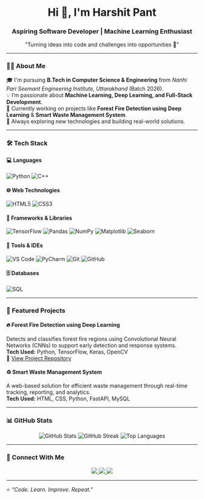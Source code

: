 <!--
## Hi there 👋

**Harshitpant12/Harshitpant12** is a ✨ _special_ ✨ repository because its `README.md` (this file) appears on your GitHub profile.

Here are some ideas to get you started:

- 🔭 I’m currently working on ...
- 🌱 I’m currently learning ...
- 👯 I’m looking to collaborate on ...
- 🤔 I’m looking for help with ...
- 💬 Ask me about ...
- 📫 How to reach me: ...
- 😄 Pronouns: ...
- ⚡ Fun fact: ...
-->
<!-- 🌟 GitHub Profile README for Harshit Pant -->

<h1 align="center">Hi 👋, I'm Harshit Pant</h1>
<h3 align="center">Aspiring Software Developer | Machine Learning Enthusiast</h3>
<p align="center">"Turning ideas into code and challenges into opportunities 🚀"</p>

---

### 👨‍💻 About Me  
🎓 I'm pursuing **B.Tech in Computer Science & Engineering** from *Nanhi Pari Seemant Engineering Institute, Uttarakhand* (Batch 2026).  
💡 I’m passionate about **Machine Learning, Deep Learning, and Full-Stack Development**.  
🧠 Currently working on projects like **Forest Fire Detection using Deep Learning** & **Smart Waste Management System**.  
🚀 Always exploring new technologies and building real-world solutions.  

---

### 🛠️ Tech Stack  

#### 💻 Languages  
![Python](https://img.shields.io/badge/Python-3776AB?style=for-the-badge&logo=python&logoColor=white)
![C++](https://img.shields.io/badge/C++-00599C?style=for-the-badge&logo=c%2B%2B&logoColor=white)

#### 🌐 Web Technologies  
![HTML5](https://img.shields.io/badge/HTML5-E34F26?style=for-the-badge&logo=html5&logoColor=white)
![CSS3](https://img.shields.io/badge/CSS3-1572B6?style=for-the-badge&logo=css3&logoColor=white)

#### 🧩 Frameworks & Libraries  
![TensorFlow](https://img.shields.io/badge/TensorFlow-FF6F00?style=for-the-badge&logo=tensorflow&logoColor=white)
![Pandas](https://img.shields.io/badge/Pandas-150458?style=for-the-badge&logo=pandas&logoColor=white)
![NumPy](https://img.shields.io/badge/Numpy-013243?style=for-the-badge&logo=numpy&logoColor=white)
![Matplotlib](https://img.shields.io/badge/Matplotlib-11557C?style=for-the-badge)
![Seaborn](https://img.shields.io/badge/Seaborn-4C9A2A?style=for-the-badge)

#### 🧰 Tools & IDEs  
![VS Code](https://img.shields.io/badge/VS%20Code-0078D4?style=for-the-badge&logo=visual%20studio%20code&logoColor=white)
![PyCharm](https://img.shields.io/badge/PyCharm-21D789?style=for-the-badge&logo=pycharm&logoColor=black)
![Git](https://img.shields.io/badge/Git-F05033?style=for-the-badge&logo=git&logoColor=white)
![GitHub](https://img.shields.io/badge/GitHub-181717?style=for-the-badge&logo=github&logoColor=white)

#### 🗄️ Databases  
![SQL](https://img.shields.io/badge/SQL-316192?style=for-the-badge&logo=postgresql&logoColor=white)

---

### 🚀 Featured Projects  

#### 🔥 Forest Fire Detection using Deep Learning  
Detects and classifies forest fire regions using Convolutional Neural Networks (CNNs) to support early detection and response systems.  
**Tech Used:** Python, TensorFlow, Keras, OpenCV  
📂 [View Project Repository](https://github.com/Harshitpant12/Forest-Fire-Detection) 

#### ♻️ Smart Waste Management System  
A web-based solution for efficient waste management through real-time tracking, reporting, and analytics.  
**Tech Used:** HTML, CSS, Python, FastAPI, MySQL  
<!--📂 [View Project Repository](https://github.com/Harshitpant12/Smart-Waste-Management) -->

---

### 📊 GitHub Stats  

<p align="center">
  <img src="https://github-readme-stats.vercel.app/api?username=Harshitpant12&show_icons=true&theme=tokyonight" alt="GitHub Stats" />
  <img src="https://streak-stats.demolab.com?user=Harshitpant12&theme=tokyonight&hide_border=false" alt="GitHub Streak" />
  <img src="https://github-readme-stats.vercel.app/api/top-langs/?username=Harshitpant12&layout=compact&theme=tokyonight" alt="Top Languages" />
</p>

---

### 🤝 Connect With Me  

<p align="center">
  <a href="https://www.linkedin.com/in/harshit-pant-310587236/" target="_blank">
    <img src="https://img.shields.io/badge/LinkedIn-0077B5?style=for-the-badge&logo=linkedin&logoColor=white" />
  </a>
  <a href="mailto:harshpant778@gmail.com">
    <img src="https://img.shields.io/badge/Gmail-D14836?style=for-the-badge&logo=gmail&logoColor=white" />
  </a>
  <a href="https://github.com/Harshitpant12" target="_blank">
    <img src="https://img.shields.io/badge/GitHub-100000?style=for-the-badge&logo=github&logoColor=white" />
  </a>
</p>

---

⭐️ *“Code. Learn. Improve. Repeat.”*  
